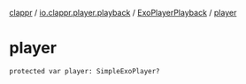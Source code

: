 [clappr](../../index.md) / [io.clappr.player.playback](../index.md) / [ExoPlayerPlayback](index.md) / [player](.)

# player

`protected var player: SimpleExoPlayer?`